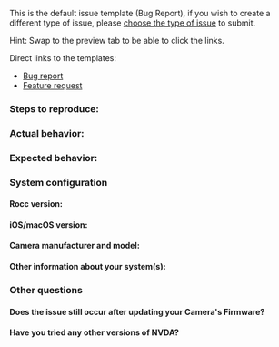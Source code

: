 This is the default issue template (Bug Report), if you wish to create a different type of issue, please [choose the type of issue](https://github.com/simonmitchell/rocc/issues/new/choose) to submit.

Hint: Swap to the preview tab to be able to click the links.

Direct links to the templates:
- [Bug report](https://github.com/simonmitchell/rocc/issues/new?template=bug_report.md)
- [Feature request](https://github.com/simonmitchell/rocc/issues/new?template=feature_request.md)

### Steps to reproduce:

### Actual behavior:

### Expected behavior:

### System configuration

#### Rocc version:

#### iOS/macOS version:

#### Camera manufacturer and model:

#### Other information about your system(s):

### Other questions
#### Does the issue still occur after updating your Camera's Firmware?

#### Have you tried any other versions of NVDA?